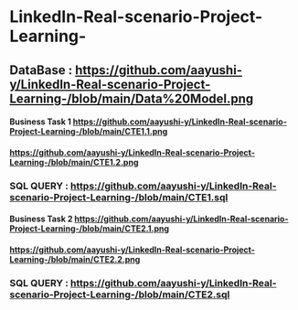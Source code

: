 # LinkedIn-Real-scenario-Project-Learning-

## DataBase : https://github.com/aayushi-y/LinkedIn-Real-scenario-Project-Learning-/blob/main/Data%20Model.png

#### Business Task 1 https://github.com/aayushi-y/LinkedIn-Real-scenario-Project-Learning-/blob/main/CTE1.1.png

#### https://github.com/aayushi-y/LinkedIn-Real-scenario-Project-Learning-/blob/main/CTE1.2.png


### SQL QUERY : https://github.com/aayushi-y/LinkedIn-Real-scenario-Project-Learning-/blob/main/CTE1.sql



#### Business Task 2 https://github.com/aayushi-y/LinkedIn-Real-scenario-Project-Learning-/blob/main/CTE2.1.png

#### https://github.com/aayushi-y/LinkedIn-Real-scenario-Project-Learning-/blob/main/CTE2.2.png


### SQL QUERY : https://github.com/aayushi-y/LinkedIn-Real-scenario-Project-Learning-/blob/main/CTE2.sql
